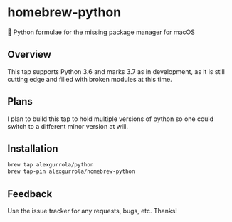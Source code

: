 # homebrew-python
🍻 Python formulae for the missing package manager for macOS

## Overview
This tap supports Python 3.6 and marks 3.7 as in development, as it is still cutting edge and filled with broken modules at this time.

## Plans
I plan to build this tap to hold multiple versions of python so one could switch to a different minor version at will.

## Installation
```sh
brew tap alexgurrola/python
brew tap-pin alexgurrola/homebrew-python
```

## Feedback
Use the issue tracker for any requests, bugs, etc.  Thanks!
